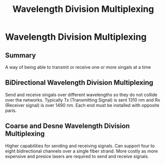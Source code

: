 ﻿---
title: Wavelength Division Multiplexing
layout: page
parent: Ethernet Cabling
grand_parent: Deploying Ethernet Cabling
permalink: /education/comptia/network-plus/deploying-ethernet-cabling/ethernet-cabling/wavelength-division-multiplexing/
---

# Wavelength Division Multiplexing

## Summary

A way of being able to transmit or receive one or more singals at a time

## BiDirectional Wavelength Division Multiplexing

Send and receive singals over different wavelengths so they do not collide over the networks. Typically Tx (Transmitting Signal) is sent 1310 nm and Rx (Receiver signal) is over 1490 nm. Each end must be installed with opposite paris.

## Coarse and Desne Wavelength Division Multiplexing

Higher capabilities for sending and receiving signals. Can support four to eight bidirectional channels over a single fiber strand. More costly as more expensive and presice lasers are required to send and receive signals.
